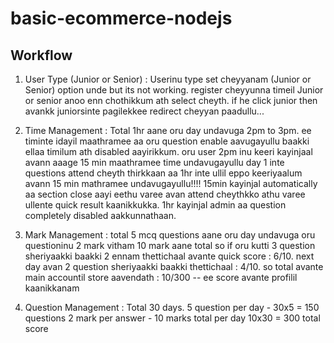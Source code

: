 # basic-ecommerce-nodejs



Workflow
------------------------

1. User Type (Junior or Senior) :
Userinu type set cheyyanam (Junior or Senior)  option unde but its not working. register cheyyunna timeil Junior or senior anoo enn chothikkum ath select cheyth. if he click junior then avankk juniorsinte pagilekkee redirect cheyyan paadullu...

2. Time Management :
Total 1hr aane oru day undavuga 2pm to 3pm. ee timinte idayil maathramee aa oru question enable aavugayullu baakki ellaa timilum ath disabled aayirikkum. oru user 2pm inu keeri kayinjaal avann aaage 15 min maathramee time undavugayullu day 1 inte questions attend cheyth thirkkaan aa 1hr inte ullil eppo keeriyaalum avann 15 min mathramee undavugayullu!!!! 15min kayinjal automatically aa section close aayi eethu varee avan attend cheythkko athu varee ullente quick result kaanikkukka. 1hr kayinjal admin aa question completely disabled aakkunnathaan.

3. Mark Management :
total 5 mcq questions aane oru day undavuga oru questioninu 2 mark vitham 10 mark aane total so if oru kutti 3 question sheriyaakki baakki 2 ennam thettichaal avante quick score : 6/10. next day avan 2 question sheriyaakki baakki thettichaal :
4/10. so total avante main accountil store aavendath : 10/300 -- ee score avante profilil kaanikkanam

4. Question Management :
Total 30 days. 5 question per day - 30x5 = 150 questions
2 mark per answer - 10 marks total per day
10x30 = 300 total score



